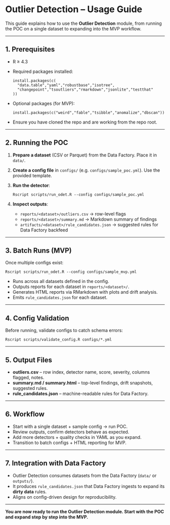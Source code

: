 # Outlier Detection – Usage Guide

This guide explains how to use the **Outlier Detection** module, from running the POC on a single dataset to expanding into the MVP workflow.

---

## 1. Prerequisites

- R ≥ 4.3
- Required packages installed:

      install.packages(c(
        "data.table","yaml","robustbase","isotree",
        "changepoint","tsoutliers","rmarkdown","jsonlite","testthat"
      ))

- Optional packages (for MVP):

      install.packages(c("weird","fable","tsibble","anomalize","dbscan"))

- Ensure you have cloned the repo and are working from the repo root.

---

## 2. Running the POC

1. **Prepare a dataset** (CSV or Parquet) from the Data Factory. Place it in `data/`.
2. **Create a config file** in `configs/` (e.g. `configs/sample_poc.yml`). Use the provided template.
3. **Run the detector**:

       Rscript scripts/run_odet.R --config configs/sample_poc.yml

4. **Inspect outputs**:
   - `reports/<dataset>/outliers.csv` → row-level flags
   - `reports/<dataset>/summary.md` → Markdown summary of findings
   - `artifacts/<dataset>/rule_candidates.json` → suggested rules for Data Factory backfeed

---

## 3. Batch Runs (MVP)

Once multiple configs exist:

    Rscript scripts/run_odet.R --config configs/sample_mvp.yml

- Runs across all datasets defined in the config.
- Outputs reports for each dataset in `reports/<dataset>/`.
- Generates HTML reports via RMarkdown with plots and drift analysis.
- Emits `rule_candidates.json` for each dataset.

---

## 4. Config Validation

Before running, validate configs to catch schema errors:

    Rscript scripts/validate_config.R configs/*.yml

---

## 5. Output Files

- **outliers.csv** – row index, detector name, score, severity, columns flagged, notes.
- **summary.md / summary.html** – top-level findings, drift snapshots, suggested rules.
- **rule_candidates.json** – machine-readable rules for Data Factory.

---

## 6. Workflow

- Start with a single dataset + sample config → run POC.
- Review outputs, confirm detectors behave as expected.
- Add more detectors + quality checks in YAML as you expand.
- Transition to batch configs + HTML reporting for MVP.

---

## 7. Integration with Data Factory

- Outlier Detection consumes datasets from the Data Factory (`data/` or `outputs/`).
- It produces `rule_candidates.json` that Data Factory ingests to expand its **dirty data** rules.
- Aligns on config-driven design for reproducibility.

---

**You are now ready to run the Outlier Detection module. Start with the POC and expand step by step into the MVP.**
